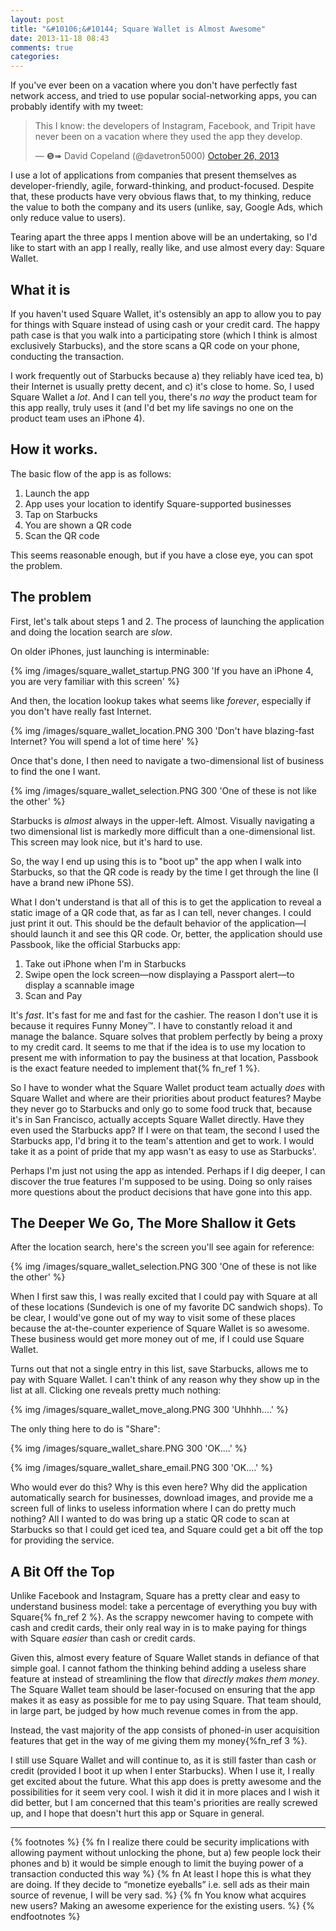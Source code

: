 ```yaml
---
layout: post
title: "&#10106;&#10144; Square Wallet is Almost Awesome"
date: 2013-11-18 08:43
comments: true
categories: 
---
```


If you've ever been on a vacation where you don't have perfectly fast network access, and tried to use popular social-networking
apps, you can probably identify with my tweet:

<blockquote class="twitter-tweet"><p>This I know: the developers of Instagram, Facebook, and Tripit have never been on a vacation where they used the app they develop.</p>&mdash; ❺➠ David Copeland (@davetron5000) <a href="https://twitter.com/davetron5000/statuses/393993045265244160">October 26, 2013</a></blockquote>
<script async src="//platform.twitter.com/widgets.js" charset="utf-8"></script>

I use a lot of applications from companies that present themselves as developer-friendly, agile, forward-thinking, and
product-focused.  Despite that, these products have very obvious flaws that, to my thinking, reduce the value to both the company
and its users (unlike, say, Google Ads, which only reduce value to users).

Tearing apart the three apps I mention above will be an undertaking, so I'd like to start with an app I really, really like, and
use almost every day: Square Wallet.

<!-- more -->

## What it is

If you haven't used Square Wallet, it's ostensibly an app to allow you to pay for things with Square instead of using cash or
your credit card.  The happy path case is that you walk into a participating store (which I think is almost exclusively
Starbucks), and the store scans a QR code on your phone, conducting the transaction.

I work frequently out of Starbucks because a) they reliably have iced tea, b) their Internet is usually pretty decent, and c)
it's close to home.  So, I used Square Wallet a *lot*.  And I can tell you, there's *no way* the product team for this app
really, truly uses it (and I'd bet my life savings no one on the product team uses an iPhone 4).

## How it works.

The basic flow of the app is as follows:

1. Launch the app
2. App uses your location to identify Square-supported businesses
3. Tap on Starbucks
4. You are shown a QR code
5. Scan the QR code

This seems reasonable enough, but if you have a close eye, you can spot the problem.

## The problem

First, let's talk about steps 1 and 2.  The process of launching the application and doing the location search are *slow*.

On older iPhones, just launching is interminable:

{% img /images/square_wallet_startup.PNG 300 'If you have an iPhone 4, you are very familiar with this screen' %}

And then, the location lookup takes what seems like *forever*, especially if you don't have really fast Internet.

{% img /images/square_wallet_location.PNG 300 'Don't have blazing-fast Internet?  You will spend a lot of time here' %}

Once that's done, I then need to navigate a two-dimensional list of business to find the one I want.  

{% img /images/square_wallet_selection.PNG 300 'One of these is not like the other' %}

Starbucks is *almost* always in the upper-left.  Almost.  Visually navigating a two
dimensional list is markedly more difficult than a one-dimensional list.  This screen may look nice, but it's hard to use.

So, the way I end up using this is to "boot up" the app when I walk into Starbucks, so that the QR code is ready by the time I
get through the line (I have a brand new iPhone 5S).

What I don't understand is that all of this is to get the application to reveal a static image of a QR code that, as far as I can
tell, never changes.  I could just print it out.  This should be the default behavior of the application—I should launch it and
see this QR code.  Or, better, the application should use Passbook, like the official Starbucks app:

1. Take out iPhone when I'm in Starbucks
2. Swipe open the lock screen—now displaying a Passport alert—to display a scannable image
3. Scan and Pay

It's *fast*.  It's fast for me and fast for the cashier.  The reason I don't use it is because it requires Funny Money™.  I have to constantly reload it and manage the balance.  Square solves that problem perfectly by being a proxy to my credit card.  It seems to me that if the idea is to use my location to present me with information to pay the business at that location, Passbook is the exact feature needed to implement that{% fn_ref 1 %}.

So I have to wonder what the Square Wallet product team actually *does* with Square Wallet and where are their
priorities about product features?  Maybe they never go to Starbucks and only go to some food truck that, because it's in San Francisco, actually accepts Square Wallet directly.  Have they even used the Starbucks app?  If I were on that team, the second I used the Starbucks app, I'd bring it to the team's attention and get to work.  I would take it as a point of pride that my app wasn't as easy to use as Starbucks'.

Perhaps I'm just not using the app as intended.  Perhaps if I dig deeper, I can discover the true features I'm supposed to be
using.  Doing so only raises more questions about the product decisions that have gone into this app.

## The Deeper We Go, The More Shallow it Gets

After the location search, here's the screen you'll see again for reference:

{% img /images/square_wallet_selection.PNG 300 'One of these is not like the other' %}

When I first saw this, I was really excited that I could pay with Square at all of these locations (Sundevich is one of my
favorite DC sandwich shops).  To be clear, I would've gone out of my way to visit some of these places because the
at-the-counter experience of Square Wallet is so awesome.  These business would get more money out of me, if I could use Square
Wallet.

Turns out that not a single entry in this list, save Starbucks, allows me to pay with Square Wallet.  I can't think of any reason why they show up in the list at all.  Clicking one reveals pretty much nothing:

{% img /images/square_wallet_move_along.PNG 300 'Uhhhh....' %}

The only thing here to do is "Share":

{% img /images/square_wallet_share.PNG 300 'OK....' %}

{% img /images/square_wallet_share_email.PNG 300 'OK....' %}

Who would ever do this?  Why is this even here?  Why did the application automatically search for businesses, download images, and provide me a screen full of links to useless information where I can do pretty much nothing?  All I wanted to do was bring up a static QR code to scan at Starbucks so that I could get iced tea, and Square could get a bit off the top for providing the service.

## A Bit Off the Top

Unlike Facebook and Instagram, Square has a pretty clear and easy to understand business model: take a percentage of everything
you buy with Square{% fn_ref 2 %}.  As the scrappy newcomer having to compete with cash and credit cards, their only real way in is to make
paying for things with Square *easier* than cash or credit cards.

Given this, almost every feature of Square Wallet stands in defiance of that simple goal.  I cannot fathom the thinking behind
adding a useless share feature at instead of streamlining the flow that *directly makes them money*.  The Square
Wallet team should be laser-focused on ensuring that the app makes it as easy as possible for me to pay using Square.  That team
should, in large part, be judged by how much revenue comes in from the app.

Instead, the vast majority of the app consists of phoned-in user acquisition features that get in the way of me giving them my
money{%fn_ref 3 %}.

I still use Square Wallet and will continue to, as it is still faster than cash or credit (provided I boot it up when I enter Starbucks). When I use it, I really get excited about the future.  What this app does is pretty awesome and the possibilities for it seem very cool.  I wish it did it in more places and I wish it did better, but I am concerned that this team's priorities are really screwed up, and I hope that doesn't hurt this app or Square in general.

---

{% footnotes %}
  {% fn I realize there could be security implications with allowing payment without unlocking the phone, but a) few people lock their phones and b) it would be simple enough to limit the buying power of a transaction conducted this way %}
  {% fn At least I hope this is what they are doing.  If they decide to “monetize eyeballs” i.e. sell ads as their main source of revenue, I will be very sad. %}
  {% fn You know what acquires new users?  Making an awesome experience for the existing users. %}
{% endfootnotes %}

